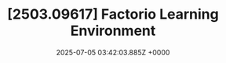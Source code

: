 ---
title: "[2503.09617] Factorio Learning Environment"
link: "https://arxiv.org/abs/2503.09617"
date: "2025-07-05 03:42:03.885Z +0000"
description: 
category: "papers"
---
